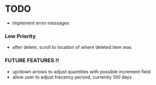 # TODO

- implement error messages

### Low Priority
- after delete, scroll to location of where deleted item was

### FUTURE FEATURES !!

- up/down arrows to adjust quantities with possible increment field
- allow user to adjust frecency periord, currently 100 days